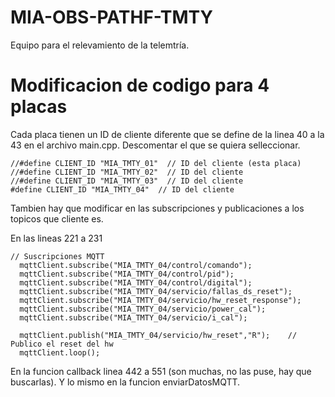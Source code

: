 # MIA-OBS-PATHF-TMTY
Equipo para el relevamiento de la telemtría.

# Modificacion de codigo para 4 placas
Cada placa tienen un ID de cliente diferente que se define de la linea 40 a la 43 en el archivo main.cpp. Descomentar el que se quiera selleccionar.

```
//#define CLIENT_ID "MIA_TMTY_01"  // ID del cliente (esta placa)
//#define CLIENT_ID "MIA_TMTY_02"  // ID del cliente
//#define CLIENT_ID "MIA_TMTY_03"  // ID del cliente
#define CLIENT_ID "MIA_TMTY_04"  // ID del cliente
```

Tambien hay que modificar en las subscripciones y publicaciones a los topicos que cliente es.

En las lineas 221 a 231

```
// Suscripciones MQTT
  mqttClient.subscribe("MIA_TMTY_04/control/comando");
  mqttClient.subscribe("MIA_TMTY_04/control/pid");
  mqttClient.subscribe("MIA_TMTY_04/control/digital");
  mqttClient.subscribe("MIA_TMTY_04/servicio/fallas_ds_reset");
  mqttClient.subscribe("MIA_TMTY_04/servicio/hw_reset_response");
  mqttClient.subscribe("MIA_TMTY_04/servicio/power_cal");
  mqttClient.subscribe("MIA_TMTY_04/servicio/i_cal");

  mqttClient.publish("MIA_TMTY_04/servicio/hw_reset","R");    // Publico el reset del hw
  mqttClient.loop();
```

En la funcion callback linea 442 a 551 (son muchas, no las puse, hay que buscarlas). Y lo mismo en la funcion enviarDatosMQTT.